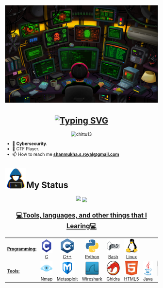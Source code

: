 ![MasterHead](Pics/original.jpg)

<h1 align="center">
<a href="https://git.io/typing-svg"><img src="https://readme-typing-svg.herokuapp.com?font=Rowdies+&weight=900&size=27&duration=5004&pause=1015&color=31F725FF&background=060E1A00&vCenter=true&width=439&height=58&lines=Hello%2CThere!!!+%F0%9F%91%8B+;This+is+Shanmukha++%3A)..;Nice+to+meet+you+%F0%9F%98%87..." alt="Typing SVG" /></a>
</h1>


<p align="center"> <img src="https://komarev.com/ghpvc/?username=chittu13&label=Profile%20views&color=0e75b6&style=flat" alt="chittu13" /> </p>


- 🔐 **Cybersecurity**.
- 🚩 CTF Player.
- 📫 How to reach me **shanmukha.s.royal@gmail.com**







<br>

<img align="left" src = "Pics/sys.gif" width = 70px height=70px>
<h1><strong> My Status</strong></h1>

<p align="center">
  <img src="https://streak-stats.demolab.com?user=Chittu13&theme=gotham" />
  <a href="https://github.com/Chittu13">
<img align="center" src="http://github-profile-summary-cards.vercel.app/api/cards/profile-details?username=Chittu13&theme=gotham" height="180em" />
</p>





<h2 align="center">💻Tools, languages, and other things that I Learing💻</h2>
<div align=center>
<table>
  <tr>
    <td align="left" width="100">
      <b>Programming:</b>
    </td>
        <td align="center" width="96">
      <a href="https://www.programiz.com/c-programming" target="_blank" rel="noopener noreferrer">
        <img src="Pics/new/c.svg" width="48" height="48"  />
      </a>
      <br>C
    </td>
        <td align="center" width="96">
      <a href="https://www.learncpp.com/" target="_blank" rel="noopener noreferrer">
        <img src="Pics/new/c%2B%2B.svg" width="48" height="48"  />
      </a>
      <br>C++
    </td>
    <td align="center" width="100">
      <a href="https://www.learnpython.org/" target="_blank" rel="noopener noreferrer">
        <img src="Pics/new/python.svg" width="48" height="48"&theme=algolia&border_radius=5  />
      </a>
      <br>Python
    </td>
    <td align="center" width="96">
      <a href="https://learn-bash.org/" target="_blank" rel="noopener noreferrer">
        <img src="Pics/new/full_colored_dark.svg" width="48" height="48"  />
      </a>
      <br>Bash
    </td>
    <td align="center" width="96">
      <a href="https://www.linux.org/" target="_blank" rel="noopener noreferrer">
        <img src="https://raw.githubusercontent.com/devicons/devicon/master/icons/linux/linux-original.svg" width="48" height="48"  />
      </a>
      <br>Linux
    </td>
      </tr>
  <tr>
    <td align="left" width="100">
      <b>Tools:</b>
    </td>
    <td align="center" width="96">
      <a href="https://nmap.org/" target="_blank" rel="noopener noreferrer">
         <img src="Pics/new/nmap.svg" width="48" height="48"  />
      </a>
      <br>Nmap
    </td>
        <td align="center" width="96">
      <a href="https://www.metasploit.com/" target="_blank" rel="noopener noreferrer">
        <img src="Pics/new/metasploit.png" width="48" height="48"&theme=algolia&border_radius=5 />
      </a>
      <br>Metasploit
    </td>
        <td align="center" width="96">
      <a href="https://www.wireshark.org/" target="_blank" rel="noopener noreferrer">
        <img src="Pics/new/wireshark.svg" width="48" height="48" alt="TypeScript" />
      </a>
      <br>Wireshark
    </td>
        <td align="center" width="96">
      <a href="https://ghidra-sre.org/" target="_blank" rel="noopener noreferrer">
        <img src="Pics/new/ghidra.svg" width="48" height="48"  />
      </a>
      <br>Ghidra
    </td>
    <td align="center" width="96">
      <a href="https://www.tutorialspoint.com/html5/index.htm" target="_blank" rel="noopener noreferrer">
        <img src="Pics/new/html5.svg" width="48" height="48"  />
      </a>
      <br>HTML5
    </td>
    <td align="center" width="96"> 
      <a href="https://www.java.com" target="_blank" rel="noopener noreferrer">
        <img src="https://raw.githubusercontent.com/devicons/devicon/master/icons/java/java-original.svg  " width="48" height="48"  />
      </a>
      <br>Java
    </td>
    <td align="center"  width="96">
      <a href="https://www.w3schools.com/git/default.asp" target="_blank" rel="noopener noreferrer">
        <img src="https://www.vectorlogo.zone/logos/git-scm/git-scm-icon.svg" width="48" height="48"  />
      </a>
      <br>Git
    </td>
    <td align="center" width="96">
      <a href="https://www.mysql.com/" target="_blank" rel="noopener noreferrer">
        <img src="https://raw.githubusercontent.com/devicons/devicon/master/icons/mysql/mysql-original-wordmark.svg" width="48" height="48"  />
      </a>
      <br>MySQL
    </td>
  </tr>
</table>
</div>








